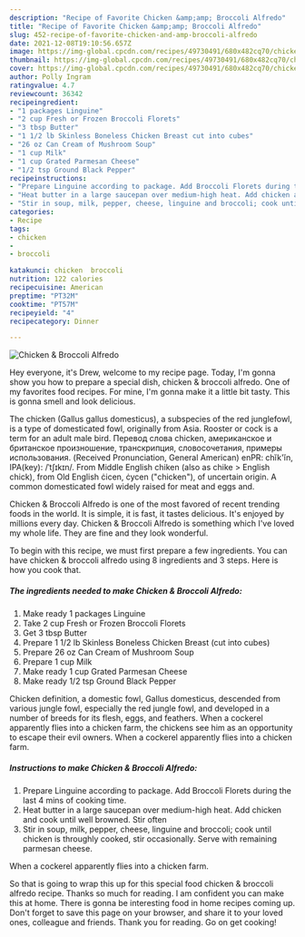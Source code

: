 ```yaml
---
description: "Recipe of Favorite Chicken &amp;amp; Broccoli Alfredo"
title: "Recipe of Favorite Chicken &amp;amp; Broccoli Alfredo"
slug: 452-recipe-of-favorite-chicken-and-amp-broccoli-alfredo
date: 2021-12-08T19:10:56.657Z
image: https://img-global.cpcdn.com/recipes/49730491/680x482cq70/chicken-broccoli-alfredo-recipe-main-photo.jpg
thumbnail: https://img-global.cpcdn.com/recipes/49730491/680x482cq70/chicken-broccoli-alfredo-recipe-main-photo.jpg
cover: https://img-global.cpcdn.com/recipes/49730491/680x482cq70/chicken-broccoli-alfredo-recipe-main-photo.jpg
author: Polly Ingram
ratingvalue: 4.7
reviewcount: 36342
recipeingredient:
- "1 packages Linguine"
- "2 cup Fresh or Frozen Broccoli Florets"
- "3 tbsp Butter"
- "1 1/2 lb Skinless Boneless Chicken Breast cut into cubes"
- "26 oz Can Cream of Mushroom Soup"
- "1 cup Milk"
- "1 cup Grated Parmesan Cheese"
- "1/2 tsp Ground Black Pepper"
recipeinstructions:
- "Prepare Linguine according to package. Add Broccoli Florets during the last 4 mins of cooking time."
- "Heat butter in a large saucepan over medium-high heat. Add chicken and cook until well browned. Stir often"
- "Stir in soup, milk, pepper, cheese, linguine and broccoli; cook until chicken is throughly cooked, stir occasionally. Serve with remaining parmesan cheese."
categories:
- Recipe
tags:
- chicken
- 
- broccoli

katakunci: chicken  broccoli 
nutrition: 122 calories
recipecuisine: American
preptime: "PT32M"
cooktime: "PT57M"
recipeyield: "4"
recipecategory: Dinner

---
```



![Chicken &amp; Broccoli Alfredo](https://img-global.cpcdn.com/recipes/49730491/680x482cq70/chicken-broccoli-alfredo-recipe-main-photo.jpg)

Hey everyone, it's Drew, welcome to my recipe page. Today, I'm gonna show you how to prepare a special dish, chicken &amp; broccoli alfredo. One of my favorites food recipes. For mine, I'm gonna make it a little bit tasty. This is gonna smell and look delicious.

The chicken (Gallus gallus domesticus), a subspecies of the red junglefowl, is a type of domesticated fowl, originally from Asia. Rooster or cock is a term for an adult male bird. Перевод слова chicken, американское и британское произношение, транскрипция, словосочетания, примеры использования. (Received Pronunciation, General American) enPR: chĭk&#39;ĭn, IPA(key): /ˈtʃɪkɪn/. From Middle English chiken (also as chike &gt; English chick), from Old English ċicen, ċycen (&#34;chicken&#34;), of uncertain origin. A common domesticated fowl widely raised for meat and eggs and.

Chicken &amp; Broccoli Alfredo is one of the most favored of recent trending foods in the world. It is simple, it is fast, it tastes delicious. It's enjoyed by millions every day. Chicken &amp; Broccoli Alfredo is something which I've loved my whole life. They are fine and they look wonderful.


To begin with this recipe, we must first prepare a few ingredients. You can have chicken &amp; broccoli alfredo using 8 ingredients and 3 steps. Here is how you cook that.

<!--inarticleads1-->

##### The ingredients needed to make Chicken &amp; Broccoli Alfredo:

1. Make ready 1 packages Linguine
1. Take 2 cup Fresh or Frozen Broccoli Florets
1. Get 3 tbsp Butter
1. Prepare 1 1/2 lb Skinless Boneless Chicken Breast (cut into cubes)
1. Prepare 26 oz Can Cream of Mushroom Soup
1. Prepare 1 cup Milk
1. Make ready 1 cup Grated Parmesan Cheese
1. Make ready 1/2 tsp Ground Black Pepper


Chicken definition, a domestic fowl, Gallus domesticus, descended from various jungle fowl, especially the red jungle fowl, and developed in a number of breeds for its flesh, eggs, and feathers. When a cockerel apparently flies into a chicken farm, the chickens see him as an opportunity to escape their evil owners. When a cockerel apparently flies into a chicken farm. 

<!--inarticleads2-->

##### Instructions to make Chicken &amp; Broccoli Alfredo:

1. Prepare Linguine according to package. Add Broccoli Florets during the last 4 mins of cooking time.
1. Heat butter in a large saucepan over medium-high heat. Add chicken and cook until well browned. Stir often
1. Stir in soup, milk, pepper, cheese, linguine and broccoli; cook until chicken is throughly cooked, stir occasionally. Serve with remaining parmesan cheese.


When a cockerel apparently flies into a chicken farm. 

So that is going to wrap this up for this special food chicken &amp; broccoli alfredo recipe. Thanks so much for reading. I am confident you can make this at home. There is gonna be interesting food in home recipes coming up. Don't forget to save this page on your browser, and share it to your loved ones, colleague and friends. Thank you for reading. Go on get cooking!
